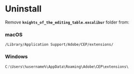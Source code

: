 # Uninstall

Remove **`knights_of_the_editing_table.excalibur`** folder from:

### macOS

```
/Library/Application Support/Adobe/CEP/extensions/
```

### Windows

```
C:\Users\%username%\AppData\Roaming\Adobe\CEP\extensions\
```
